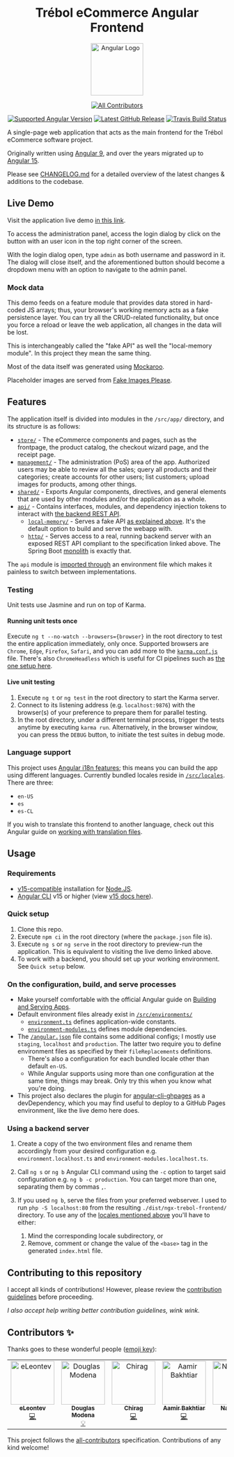 <h1 align="center">Trébol eCommerce Angular Frontend</h1>

<div align="center">

  <a href="https://angular.io">
    <img src="https://angular.io/assets/images/logos/angular/angular.svg"
    height="120" alt="Angular Logo">
  </a>

<!-- ALL-CONTRIBUTORS-BADGE:START - Do not remove or modify this section -->
[![All Contributors](https://img.shields.io/badge/all_contributors-5-orange.svg?style=flat-square)](#contributors-)
<!-- ALL-CONTRIBUTORS-BADGE:END -->

  [![Supported Angular Version](https://img.shields.io/github/package-json/dependency-version/trebol-ecommerce/ngx-trebol-frontend/@angular/core?color=d90036)](https://github.com/trebol-ecommerce/ngx-trebol-frontend/blob/main/package.json)
  [![Latest GitHub Release](https://img.shields.io/github/v/release/trebol-ecommerce/ngx-trebol-frontend?include_prereleases)](https://github.com/trebol-ecommerce/ngx-trebol-frontend/tags)
  [![Travis Build Status](https://app.travis-ci.com/trebol-ecommerce/ngx-trebol-frontend.svg?branch=main)](https://travis-ci.com/github/trebol-ecommerce/ngx-trebol-frontend)

</div>

A single-page web application that acts as the main frontend for the Trébol
eCommerce software project.

Originally written using [Angular 9](https://v9.angular.io/docs),
and over the years migrated up to [Angular 15](https://v15.angular.io/docs).

Please see [CHANGELOG.md](CHANGELOG.md) for a detailed overview of the latest
changes & additions to the codebase.

## Live Demo

Visit the application live demo
[in this link](https://trebol-ecommerce.github.io/ngx-trebol-frontend/).

To access the administration panel, access the login dialog by click
on the button with an user icon in the top right corner of the screen.

With the login dialog open, type `admin` as both username and password in it.
The dialog will close itself, and the aforementioned button should
become a dropdown menu with an option to navigate to the admin panel.

### Mock data

This demo feeds on a feature module that provides data stored in hard-coded
JS arrays; thus, your browser's working memory acts as a fake persistence
layer. You can try all the CRUD-related functionality, but once you force a
reload or leave the web application, all changes in the data will be lost.

This is interchangeably called the "fake API" as well the "local-memory module".
In this project they mean the same thing.

Most of the data itself was generated using [Mockaroo](https://mockaroo.com/).

Placeholder images are served from [Fake Images Please](https://fakeimg.pl/).

## Features

The application itself is divided into modules in the `/src/app/` directory,
and its structure is as follows:

- [`store/`](src/app/store/) -
  The eCommerce components and pages, such as the frontpage,
  the product catalog, the checkout wizard page, and the receipt page.
- [`management/`](src/app/management/) -
  The administration (PoS) area of the app. Authorized users may be able to
  review all the sales; query all products and their categories;
  create accounts for other users; list customers; upload images for products,
  among other things.
- [`shared/`](src/app/shared/) -
  Exports Angular components, directives, and general elements that are used
  by other modules and/or the application as a whole.
- [`api/`](src/app/api/) -
  Contains interfaces, modules, and dependency injection tokens to interact
  with [the backend REST API](https://github.com/trebol-ecommerce/api).
  - [`local-memory/`](src/app/api/local-memory/) -
    Serves a fake API [as explained above](#mock-data).
    It's the default option to build and serve the webapp with.
  - [`http/`](src/app/api/http/) -
    Serves access to a real, running backend server with an exposed REST API
    compliant to the specification linked above.
    The Spring Boot [monolith](https://github.com/trebol-ecommerce/trebol-backend-monolith)
    is exactly that.

The `api` module is [imported through](#configure-the-build--serve-process)
an environment file which makes it painless to switch between implementations.

### Testing

Unit tests use Jasmine and run on top of Karma.

#### Running unit tests once

Execute `ng t --no-watch --browsers={browser}` in the root directory
to test the entire application immediately, only once.
Supported browsers are `Chrome`, `Edge`, `Firefox`, `Safari`,
and you can add more to the [`karma.conf.js`](src/karma.conf.js) file.
There's also `ChromeHeadless` which is useful for CI pipelines
such as [the one setup here](.github/workflows/build.yml).

#### Live unit testing

1. Execute `ng t` or `ng test` in the root directory to start the Karma server.
2. Connect to its listening address (e.g. `localhost:9876`) with the browser(s)
   of your preference to prepare them for parallel testing.
3. In the root directory, under a different terminal process, trigger the tests
   anytime by executing `karma run`.
   Alternatively, in the browser window, you can press the `DEBUG` button, to
   initiate the test suites in debug mode.

### Language support

This project uses
[Angular i18n features](https://v15.angular.io/guide/i18n-overview);
this means you can build the app using different languages.
Currently bundled locales reside in [`/src/locales`](src/locales/).
There are three:

- `en-US`
- `es`
- `es-CL`

If you wish to translate this frontend to another language,
check out this Angular guide on
[working with translation files](https://v15.angular.io/guide/localizing-angular).

## Usage

### Requirements

- [v15-compatible](https://github.com/angular/angular-cli/releases/tag/15.0.0)
  installation for [Node.JS](https://nodejs.org/).
- [Angular CLI](https://cli.angular.io/) v15 or higher
  (view [v15 docs here](https://v15.angular.io/cli)).

### Quick setup

1. Clone this repo.
2. Execute `npm ci` in the root directory (where the `package.json` file is).
3. Execute `ng s` or `ng serve` in the root directory
   to preview-run the application.
   This is equivalent to visiting the live demo linked above.
4. To work with a backend, you should set up your working environment.
   See `Quick setup` below.

### On the configuration, build, and serve processes

- Make yourself comfortable with the official Angular guide on
  [Building and Serving Apps](https://v15.angular.io/guide/build).
- Default environment files already exist in
  [`/src/environments/`](src/environments/)
  - [`environment.ts`](src/environments/environment.ts)
    defines application-wide constants.
  - [`environment-modules.ts`](src/environments/environment-modules.ts)
    defines module dependencies.
- The [`/angular.json`](angular.json) file contains some additional configs;
  I mostly use `staging`, `localhost` and `production`.
  The latter two require you to define environment files
  as specified by their `fileReplacements` definitions.
  - There's also a configuration for
    each bundled locale other than default `en-US`.
  - While Angular supports using more than one configuration at the same time,
    things may break. Only try this when you know what you're doing.
- This project also declares the plugin for
  [angular-cli-ghpages](https://github.com/angular-schule/angular-cli-ghpages#options)
  as a devDependency, which you may find useful
  to deploy to a GitHub Pages environment, like the live demo here does.

### Using a backend server

1. Create a copy of the two environment files
   and rename them accordingly from your desired configuration
   e.g. `environment.localhost.ts` and `environment-modules.localhost.ts`.
2. Call `ng s` or `ng b` Angular CLI command using the `-c` option
   to target said configuration e.g. `ng b -c production`.
   You can target more than one, separating them by commas `,`.
3. If you used `ng b`, serve the files from your preferred webserver.
   I used to run `php -S localhost:80` from the resulting
   `./dist/ngx-trebol-frontend/` directory.
   To use any of the [locales mentioned above](#language-support)
   you'll have to either:

    1) Mind the corresponding locale subdirectory, or
    2) Remove, comment or change the value of the `<base>` tag
       in the generated `index.html` file.

## Contributing to this repository

I accept all kinds of contributions! However, please review the
[contribution guidelines](https://github.com/trebol-ecommerce/ngx-trebol-frontend/blob/main/CONTRIBUTING.md)
before proceeding.

*I also accept help writing better contribution guidelines, wink wink.*

## Contributors ✨

Thanks goes to these wonderful people ([emoji key](https://allcontributors.org/docs/en/emoji-key)):

<!-- ALL-CONTRIBUTORS-LIST:START - Do not remove or modify this section -->
<!-- prettier-ignore-start -->
<!-- markdownlint-disable -->
<table>
  <tbody>
    <tr>
      <td align="center" valign="top" width="14.28%"><a href="https://github.com/eLeontev"><img src="https://avatars1.githubusercontent.com/u/15786916?v=4?s=100" width="100px;" alt="eLeontev"/><br /><sub><b>eLeontev</b></sub></a><br /><a href="https://github.com/trebol-ecommerce/ngx-trebol-frontend/commits?author=eLeontev" title="Code">💻</a></td>
      <td align="center" valign="top" width="14.28%"><a href="https://github.com/dmodena"><img src="https://avatars3.githubusercontent.com/u/11446011?v=4?s=100" width="100px;" alt="Douglas Modena"/><br /><sub><b>Douglas Modena</b></sub></a><br /><a href="#example-dmodena" title="Examples">💡</a></td>
      <td align="center" valign="top" width="14.28%"><a href="https://github.com/Fictionistique"><img src="https://avatars.githubusercontent.com/u/40859110?v=4?s=100" width="100px;" alt="Chirag"/><br /><sub><b>Chirag</b></sub></a><br /><a href="https://github.com/trebol-ecommerce/ngx-trebol-frontend/commits?author=Fictionistique" title="Code">💻</a></td>
      <td align="center" valign="top" width="14.28%"><a href="https://github.com/M-AamirBakhtiar"><img src="https://avatars.githubusercontent.com/u/56411169?v=4?s=100" width="100px;" alt="Aamir Bakhtiar"/><br /><sub><b>Aamir Bakhtiar</b></sub></a><br /><a href="https://github.com/trebol-ecommerce/ngx-trebol-frontend/commits?author=M-AamirBakhtiar" title="Code">💻</a></td>
      <td align="center" valign="top" width="14.28%"><a href="https://www.nazislam.com"><img src="https://avatars.githubusercontent.com/u/18671102?v=4?s=100" width="100px;" alt="Naz Islam"/><br /><sub><b>Naz Islam</b></sub></a><br /><a href="https://github.com/trebol-ecommerce/ngx-trebol-frontend/commits?author=nazislam" title="Code">💻</a></td>
    </tr>
  </tbody>
</table>

<!-- markdownlint-restore -->
<!-- prettier-ignore-end -->

<!-- ALL-CONTRIBUTORS-LIST:END -->

This project follows the [all-contributors](https://github.com/all-contributors/all-contributors) specification. Contributions of any kind welcome!
